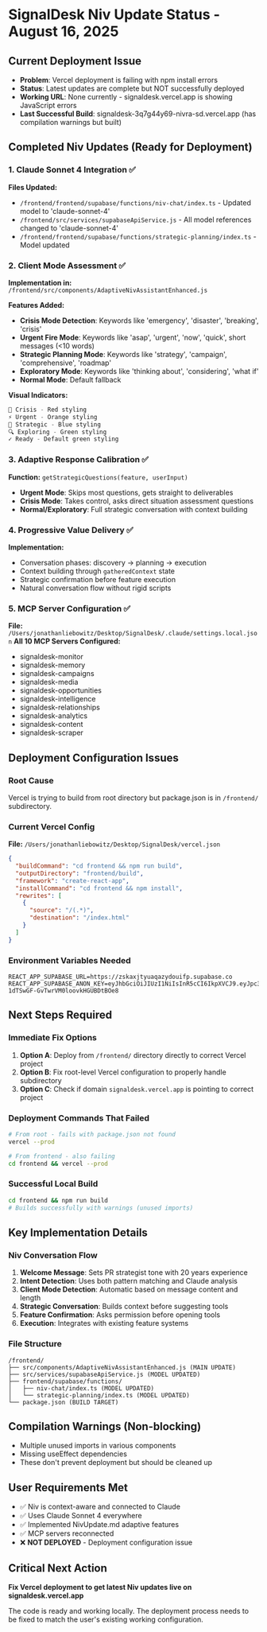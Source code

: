 # SignalDesk Niv Update Status - August 16, 2025

## Current Deployment Issue
- **Problem**: Vercel deployment is failing with npm install errors
- **Status**: Latest updates are complete but NOT successfully deployed
- **Working URL**: None currently - signaldesk.vercel.app is showing JavaScript errors
- **Last Successful Build**: signaldesk-3q7g44y69-nivra-sd.vercel.app (has compilation warnings but built)

## Completed Niv Updates (Ready for Deployment)

### 1. Claude Sonnet 4 Integration ✅
**Files Updated:**
- `/frontend/frontend/supabase/functions/niv-chat/index.ts` - Updated model to 'claude-sonnet-4'
- `/frontend/src/services/supabaseApiService.js` - All model references changed to 'claude-sonnet-4'
- `/frontend/frontend/supabase/functions/strategic-planning/index.ts` - Model updated

### 2. Client Mode Assessment ✅ 
**Implementation in:** `/frontend/src/components/AdaptiveNivAssistantEnhanced.js`

**Features Added:**
- **Crisis Mode Detection**: Keywords like 'emergency', 'disaster', 'breaking', 'crisis'
- **Urgent Fire Mode**: Keywords like 'asap', 'urgent', 'now', 'quick', short messages (<10 words)
- **Strategic Planning Mode**: Keywords like 'strategy', 'campaign', 'comprehensive', 'roadmap'
- **Exploratory Mode**: Keywords like 'thinking about', 'considering', 'what if'
- **Normal Mode**: Default fallback

**Visual Indicators:**
```javascript
🚨 Crisis - Red styling
⚡ Urgent - Orange styling  
🎯 Strategic - Blue styling
🔍 Exploring - Green styling
✓ Ready - Default green styling
```

### 3. Adaptive Response Calibration ✅
**Function:** `getStrategicQuestions(feature, userInput)`
- **Urgent Mode**: Skips most questions, gets straight to deliverables
- **Crisis Mode**: Takes control, asks direct situation assessment questions
- **Normal/Exploratory**: Full strategic conversation with context building

### 4. Progressive Value Delivery ✅
**Implementation:**
- Conversation phases: discovery → planning → execution
- Context building through `gatheredContext` state
- Strategic confirmation before feature execution
- Natural conversation flow without rigid scripts

### 5. MCP Server Configuration ✅
**File:** `/Users/jonathanliebowitz/Desktop/SignalDesk/.claude/settings.local.json`
**All 10 MCP Servers Configured:**
- signaldesk-monitor
- signaldesk-memory  
- signaldesk-campaigns
- signaldesk-media
- signaldesk-opportunities
- signaldesk-intelligence
- signaldesk-relationships
- signaldesk-analytics
- signaldesk-content
- signaldesk-scraper

## Deployment Configuration Issues

### Root Cause
Vercel is trying to build from root directory but package.json is in `/frontend/` subdirectory.

### Current Vercel Config
**File:** `/Users/jonathanliebowitz/Desktop/SignalDesk/vercel.json`
```json
{
  "buildCommand": "cd frontend && npm run build",
  "outputDirectory": "frontend/build", 
  "framework": "create-react-app",
  "installCommand": "cd frontend && npm install",
  "rewrites": [
    {
      "source": "/(.*)",
      "destination": "/index.html"
    }
  ]
}
```

### Environment Variables Needed
```
REACT_APP_SUPABASE_URL=https://zskaxjtyuaqazydouifp.supabase.co
REACT_APP_SUPABASE_ANON_KEY=eyJhbGciOiJIUzI1NiIsInR5cCI6IkpXVCJ9.eyJpc3MiOiJzdXBhYmFzZSIsInJlZiI6Inpza2F4anR5dWFxYXp5ZG91aWZwIiwicm9sZSI6ImFub24iLCJpYXQiOjE3NTUxMjk2MzcsImV4cCI6MjA3MDcwNTYzN30.5PhMVptHk3n-1dTSwGF-GvTwrVM0loovkHGUBDtBOe8
```

## Next Steps Required

### Immediate Fix Options
1. **Option A**: Deploy from `/frontend/` directory directly to correct Vercel project
2. **Option B**: Fix root-level Vercel configuration to properly handle subdirectory
3. **Option C**: Check if domain `signaldesk.vercel.app` is pointing to correct project

### Deployment Commands That Failed
```bash
# From root - fails with package.json not found
vercel --prod

# From frontend - also failing 
cd frontend && vercel --prod
```

### Successful Local Build
```bash
cd frontend && npm run build
# Builds successfully with warnings (unused imports)
```

## Key Implementation Details

### Niv Conversation Flow
1. **Welcome Message**: Sets PR strategist tone with 20 years experience
2. **Intent Detection**: Uses both pattern matching and Claude analysis
3. **Client Mode Detection**: Automatic based on message content and length
4. **Strategic Conversation**: Builds context before suggesting tools
5. **Feature Confirmation**: Asks permission before opening tools
6. **Execution**: Integrates with existing feature systems

### File Structure
```
/frontend/
├── src/components/AdaptiveNivAssistantEnhanced.js (MAIN UPDATE)
├── src/services/supabaseApiService.js (MODEL UPDATED)
├── frontend/supabase/functions/
│   ├── niv-chat/index.ts (MODEL UPDATED)
│   └── strategic-planning/index.ts (MODEL UPDATED)
└── package.json (BUILD TARGET)
```

## Compilation Warnings (Non-blocking)
- Multiple unused imports in various components
- Missing useEffect dependencies
- These don't prevent deployment but should be cleaned up

## User Requirements Met
- ✅ Niv is context-aware and connected to Claude
- ✅ Uses Claude Sonnet 4 everywhere  
- ✅ Implemented NivUpdate.md adaptive features
- ✅ MCP servers reconnected
- ❌ **NOT DEPLOYED** - Deployment configuration issue

## Critical Next Action
**Fix Vercel deployment to get latest Niv updates live on signaldesk.vercel.app**

The code is ready and working locally. The deployment process needs to be fixed to match the user's existing working configuration.